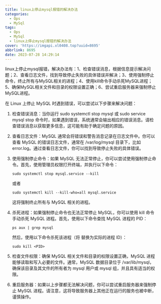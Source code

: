 ```yaml
---
title: linux上停止mysql报错的解决办法
categories:
  - Ops
  - MySql
tags:
  - Ops
  - MySql
  - linux上停止mysql报错的解决办法
cover: 'https://imgapi.xl0408.top?uuid=8695'
abbrlink: 8695
date: 2023-07-28 14:29:14
---
```


linux上停止mysql报错，解决办法有：1、检查错误消息，根据信息提示解决问题；2、查看日志文件，找到导致停止失败的具体错误并解决；3、使用强制停止命令，终止所有与MySQL相关的进程；4、使用kill命令手动杀死MySQL进程；5、确保MySQL相关文件和目录的权限设置正确；6、尝试重启服务器来强制停止MySQL进程。

在 Linux 上停止 MySQL 时遇到错误，可以尝试以下步骤来解决问题：

1. 检查错误消息：当你运行 sudo systemctl stop mysql 或 sudo service mysql stop 命令时，如果遇到错误，系统通常会输出相应的错误消息。请检查错误消息以获取更多信息，这可能有助于确定问题的原因。

2. 查看日志文件：MySQL 通常会将错误和警告消息记录在日志文件中。你可以查看 MySQL 的错误日志文件，通常在 /var/log/mysql 目录下，比如 error.log。通过查看日志文件，你可以找到导致停止失败的具体错误。

3. 使用强制停止命令：如果 MySQL 无法正常停止，你可以尝试使用强制停止命令。首先，使用管理员权限打开终端，并执行以下命令：

    ```shell
    sudo systemctl stop mysql.service --kill
    ```

    或者

    ```shell
    sudo systemctl kill --kill-who=all mysql.service
    ```

    这将强制终止所有与 MySQL 相关的进程。

4. 杀死进程：如果强制停止命令也无法正常停止 MySQL，你可以使用 kill 命令手动杀死 MySQL 进程。首先，使用以下命令查找 MySQL 进程的 PID：

    ```shell
    ps aux | grep mysql
    ```

    然后，使用以下命令杀死该进程（将 <PID> 替换为实际的进程 ID）：

    ```shell
    sudo kill <PID>
    ```

5. 检查文件权限：确保 MySQL 相关文件和目录的权限设置正确，MySQL 进程能够读取和写入必要的文件。通常，MySQL 数据目录位于 /var/lib/mysql，确保该目录及其文件的所有者为 mysql 用户或 mysql 组，并且具有适当的权限。

6. 重启服务器：如果以上步骤都无法解决问题，你可以尝试重启服务器来强制停止 MySQL 进程。请注意，这将导致服务器上其他正在运行的服务也被中断，谨慎操作。


